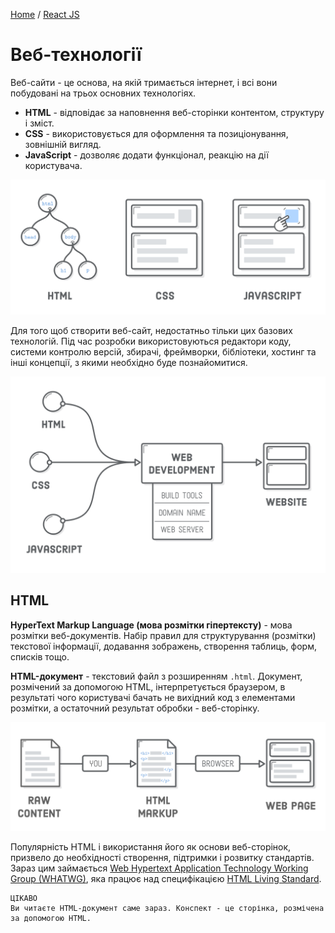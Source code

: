 [Home](../../README.md) / [React JS](../README_HTML_CSS.md)

# Веб-технології

Веб-сайти - це основа, на якій тримається інтернет, і всі вони побудовані на трьох основних технологіях.

* **HTML** - відповідає за наповнення веб-сторінки контентом, структуру і зміст.
* **CSS** - використовується для оформлення та позиціонування, зовнішній вигляд.
* **JavaScript** - дозволяє додати функціонал, реакцію на дії користувача.

![](./img/html-css-js.png)

Для того щоб створити веб-сайт, недостатньо тільки цих базових технологій. Під час розробки використовуються редактори коду, системи контролю версій, збирачі, фреймворки, бібліотеки, хостинг та інші концепції, з якими необхідно буде познайомитися.

![](./img/webdev.png)

## HTML

**HyperText Markup Language (мова розмітки гіпертексту)** - мова розмітки веб-документів. Набір правил для структурування (розмітки) текстової інформації, додавання зображень, створення таблиць, форм, списків тощо.

**HTML-документ** - текстовий файл з розширенням `.html`. Документ, розмічений за допомогою HTML, інтерпретується браузером, в результаті чого користувачі бачать не вихідний код з елементами розмітки, а остаточний результат обробки - веб-сторінку.

![](./img/html-markup.png)

Популярність HTML і використання його як основи веб-сторінок, призвело до необхідності створення, підтримки і розвитку стандартів. Зараз цим займається [Web Hypertext Application Technology Working Group (WHATWG)](https://whatwg.org/), яка працює над специфікацією [HTML Living Standard](https://html.spec.whatwg.org/multipage/).

```
ЦІКАВО
Ви читаєте HTML-документ саме зараз. Конспект - це сторінка, розмічена за допомогою HTML.
```